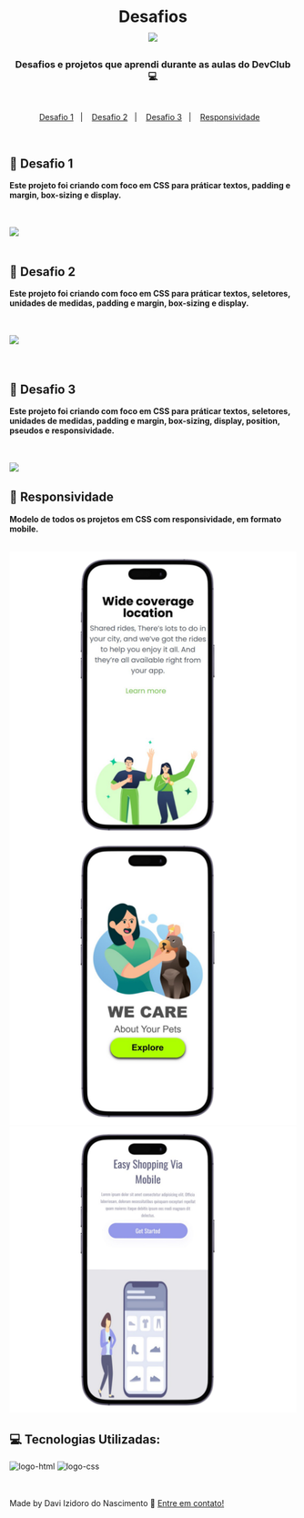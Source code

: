  <h1 align="center">
 Desafios 
  <br>
  <img src="https://img.shields.io/badge/CSS3-1572B6?style=for-the-badge&logo=css3&logoColor=white" >
</h1>



<h3 align="center">
 Desafios e projetos que aprendi durante as aulas do DevClub 💻
</h3>

<br>

<p align="center">
  <a href="#round_pushpin-Desafio-1">Desafio 1</a>&nbsp;&nbsp;&nbsp;|&nbsp;&nbsp;&nbsp;
  <a href="#round_pushpin-Desafio-2">Desafio 2</a>&nbsp;&nbsp;&nbsp;|&nbsp;&nbsp;&nbsp;
  <a href="#round_pushpin-Desafio-3">Desafio 3</a>&nbsp;&nbsp;&nbsp;|&nbsp;&nbsp;&nbsp;
  <a href="#iphone-Responsividade">Responsividade</a>&nbsp;&nbsp;&nbsp;
</p>

<br>

## :round_pushpin: Desafio 1

<p><b>Este projeto foi criando com foco em CSS para práticar textos, padding e margin, box-sizing e display.</b></p>
<br>
<br>
<img src="https://github.com/Davi22D/Css-exercises/blob/main/DESAFIO%20CSS/Desktop-positive.png?raw=true" >
<br>
<br>


## :round_pushpin: Desafio 2

<p><b>Este projeto foi criando com foco em CSS para práticar textos, seletores, unidades de medidas, padding e margin, box-sizing e display.</b></p>
<br>
<br>
<img src="https://github.com/Davi22D/Css-exercises/blob/main/Projetos%20CSS/Desktop-wecare.png?raw=true" >
<br>
<br>
<br>

## :round_pushpin: Desafio 3

<p><b>Este projeto foi criando com foco em CSS para práticar textos, seletores, unidades de medidas, padding e margin, box-sizing, display, position, pseudos e responsividade.</b></p>
<br>
<br>
<img src="https://github.com/Davi22D/Css-exercises/blob/main/Projetos%20CSS/Desktop-Easy.png?raw=true" >
<br>

## :iphone: Responsividade

<p><b>Modelo de todos os projetos em CSS com responsividade, em formato mobile.</b></p>
<br>
<img  display="flex" align="center" src="https://github.com/Davi22D/CSS/blob/main/DESAFIO%20CSS/1%20(1).png?raw=true" >
<img src="https://github.com/Davi22D/CSS/blob/main/Projetos%20CSS/2%20(1).png?raw=true" >
<img src="https://github.com/Davi22D/CSS/blob/main/Projetos%20CSS/3%20(1).png?raw=true"  >

<br>

## :computer: Tecnologias Utilizadas:
<div img align="left"> 
<img src="https://img.shields.io/badge/HTML5-E34F26?style=for-the-badge&logo=html5&logoColor=white" alt="logo-html">
<img src="https://img.shields.io/badge/CSS3-1572B6?style=for-the-badge&logo=css3&logoColor=white" alt="logo-css">
</div>
<br>
<br>

Made by Davi Izidoro do Nascimento :wave: [Entre em contato!](https://www.linkedin.com/in/davi-izidoro/)

